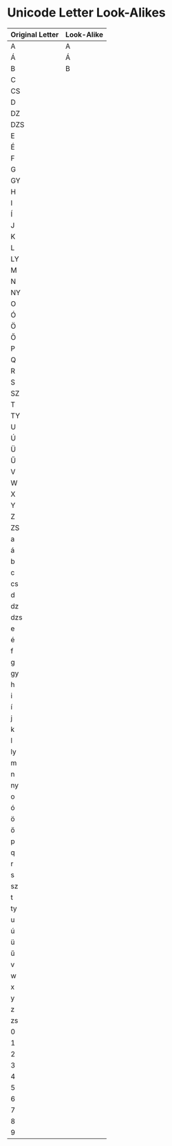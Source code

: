 # Unicode Letter Look-Alikes
Original Letter | Look-Alike
---             | ---
A | A
Á | Á
B | B
C |
CS|
D |
DZ|
DZS|
E |
É |
F |
G |
GY|
H |
I |
Í |
J |
K |
L |
LY|
M |
N |
NY|
O |
Ó |
Ö |
Ő |
P |
Q |
R |
S |
SZ|
T |
TY|
U |
Ú |
Ü |
Ű |
V |
W |
X |
Y | 
Z |
ZS|
a | 
á | 
b | 
c |
cs|
d |
dz|
dzs|
e |
é |
f |
g |
gy|
h |
i |
í |
j |
k |
l |
ly|
m |
n |
ny|
o |
ó |
ö |
ő |
p |
q |
r |
s |
sz|
t |
ty|
u |
ú |
ü |
ű |
v |
w |
x |
y | 
z |
zs|
0 |
1 |
2 |
3 |
4 |
5 |
6 |
7 |
8 |
9 |